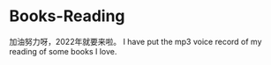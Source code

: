 # Books-Reading
加油努力呀，2022年就要来啦。
I have put the mp3 voice record of my reading of some books I love.
